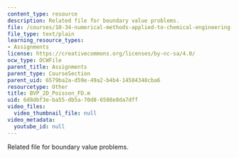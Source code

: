 ```yaml
---
content_type: resource
description: Related file for boundary value problems.
file: /courses/10-34-numerical-methods-applied-to-chemical-engineering-fall-2005/6d8dbf3eba55db5a70d86508e8da7dff_BVP_2D_Poisson_FD.m
file_type: text/plain
learning_resource_types:
- Assignments
license: https://creativecommons.org/licenses/by-nc-sa/4.0/
ocw_type: OCWFile
parent_title: Assignments
parent_type: CourseSection
parent_uid: 6579ba2a-d59e-49a2-b4b4-14584348cba6
resourcetype: Other
title: BVP_2D_Poisson_FD.m
uid: 6d8dbf3e-ba55-db5a-70d8-6508e8da7dff
video_files:
  video_thumbnail_file: null
video_metadata:
  youtube_id: null
---
```

Related file for boundary value problems.